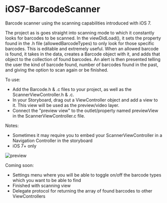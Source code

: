 iOS7-BarcodeScanner
===================

Barcode scanner using the scanning capabilities introduced with iOS 7.

The project as is goes straight into scanning mode to which it constantly looks for barcodes to be scanned. 
In the viewDidLoad(), it sets the property found in the .h file (allowedBarcodeTypes) to only look for those specific barcodes. This is editable and extremely useful.
When an allowed barcode is found, it takes in the data, creates a Barcode object with it, and adds that object to the collection of found barcodes.
An alert is then presented telling the user the kind of barcode found, number of barcodes found in the past, and giving the option to scan again or be finished.

To use: 
- Add the Barcode.h & .c files to your project, as well as the ScannerViewController.h & .c.
- In your Storyboard, drag out a ViewController object and add a view to it. This view will be used as the preview/video layer.
- Connect the "preview view" to the outlet/property named previewView in the ScannerViewController.c file.

Notes: 
- Sometimes it may require you to embed your ScannerViewController in a Navigation Controller in the storyboard
- iOS 7+ only

![preview](https://raw.github.com/jpwidmer/iOS7-BarcodeScanner/master/preview.png)

Coming soon:
- Settings menu where you will be able to toggle on/off the barcode types which you want to be able to find
- Finished with scanning view
- Delegate protocol for returning the array of found barcodes to other ViewControllers
